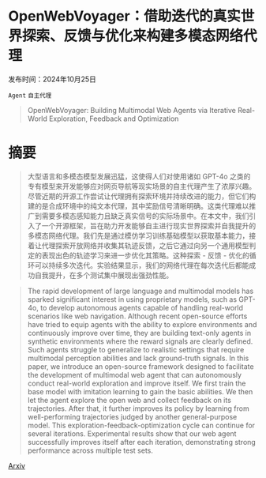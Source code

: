 # OpenWebVoyager：借助迭代的真实世界探索、反馈与优化来构建多模态网络代理

发布时间：2024年10月25日

`Agent` `自主代理`

> OpenWebVoyager: Building Multimodal Web Agents via Iterative Real-World Exploration, Feedback and Optimization

# 摘要

> 大型语言和多模态模型发展迅猛，这使得人们对使用诸如 GPT-4o 之类的专有模型来开发能够应对网页导航等现实场景的自主代理产生了浓厚兴趣。尽管近期的开源工作尝试让代理拥有探索环境并持续改进的能力，但它们构建的是合成环境中的纯文本代理，其中奖励信号清晰明确。这类代理难以推广到需要多模态感知能力且缺乏真实信号的实际场景中。在本文中，我们引入了一个开源框架，旨在助力开发能够自主进行现实世界探索并自我提升的多模态网络代理。我们先是通过模仿学习训练基础模型以获取基本能力，接着让代理探索开放网络并收集其轨迹反馈，之后它通过向另一个通用模型判定的表现出色的轨迹学习来进一步优化其策略。这种探索 - 反馈 - 优化的循环可以持续多次迭代。实验结果显示，我们的网络代理在每次迭代后都能成功自我提升，在多个测试集中展现出强劲性能。

> The rapid development of large language and multimodal models has sparked significant interest in using proprietary models, such as GPT-4o, to develop autonomous agents capable of handling real-world scenarios like web navigation. Although recent open-source efforts have tried to equip agents with the ability to explore environments and continuously improve over time, they are building text-only agents in synthetic environments where the reward signals are clearly defined. Such agents struggle to generalize to realistic settings that require multimodal perception abilities and lack ground-truth signals. In this paper, we introduce an open-source framework designed to facilitate the development of multimodal web agent that can autonomously conduct real-world exploration and improve itself. We first train the base model with imitation learning to gain the basic abilities. We then let the agent explore the open web and collect feedback on its trajectories. After that, it further improves its policy by learning from well-performing trajectories judged by another general-purpose model. This exploration-feedback-optimization cycle can continue for several iterations. Experimental results show that our web agent successfully improves itself after each iteration, demonstrating strong performance across multiple test sets.

[Arxiv](https://arxiv.org/abs/2410.19609)